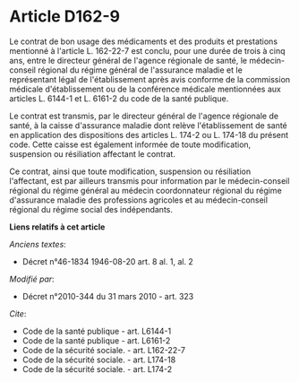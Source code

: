 # Article D162-9

Le contrat de bon usage des médicaments et des produits et prestations mentionné à l'article L. 162-22-7 est conclu, pour une
durée de trois à cinq ans, entre le directeur général de l'agence régionale de santé, le médecin-conseil régional du régime
général de l'assurance maladie et le représentant légal de l'établissement après avis conforme de la commission médicale
d'établissement ou de la conférence médicale mentionnées aux articles L. 6144-1 et L. 6161-2 du code de la santé publique. 

Le contrat est transmis, par le directeur général de l'agence régionale de santé, à la caisse d'assurance maladie dont relève
l'établissement de santé en application des dispositions des articles L. 174-2 ou L. 174-18 du présent code. Cette caisse est
également informée de toute modification, suspension ou résiliation affectant le contrat. 

Ce contrat, ainsi que toute modification, suspension ou résiliation l'affectant, est par ailleurs transmis pour information
par le médecin-conseil régional du régime général au médecin coordonnateur régional du régime d'assurance maladie des
professions agricoles et au médecin-conseil régional du régime social des indépendants.

**Liens relatifs à cet article**

_Anciens textes_:

  - Décret n°46-1834 1946-08-20 art. 8 al. 1, al. 2

_Modifié par_:

  - Décret n°2010-344 du 31 mars 2010 - art. 323

_Cite_:

  - Code de la santé publique - art. L6144-1
  - Code de la santé publique - art. L6161-2
  - Code de la sécurité sociale. - art. L162-22-7
  - Code de la sécurité sociale. - art. L174-18
  - Code de la sécurité sociale. - art. L174-2
